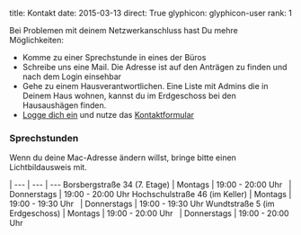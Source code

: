 title: Kontakt
date: 2015-03-13
direct: True
glyphicon: glyphicon-user
rank: 1

Bei Problemen mit deinem Netzwerkanschluss hast Du mehre Möglichkeiten:

* Komme zu einer Sprechstunde in eines der Büros
* Schreibe uns eine Mail. Die Adresse ist auf den Anträgen zu finden und nach dem Login einsehbar
* Gehe zu einem Hausverantwortlichen. Eine Liste mit Admins die in Deinem Haus wohnen, kannst du im Erdgeschoss bei den Hausaushägen finden.
* [Logge dich ein](/login) und nutze das [Kontaktformular](/usersuite/contact)

### Sprechstunden

Wenn du deine Mac-Adresse ändern willst, bringe bitte einen Lichtbildausweis mit.

 |
--- | --- | ---
Borsbergstraße 34 (7. Etage)		| Montags	| 19:00 - 20:00 Uhr
&nbsp;					| Donnerstags	| 19:00 - 20:00 Uhr
Hochschulstraße 46 (im Keller)		| Montags 	| 19:00 - 19:30 Uhr
&nbsp;					| Donnerstags	| 19:00 - 19:30 Uhr
Wundtstraße 5 (im Erdgeschoss)		| Montags	| 19:00 - 20:00 Uhr
&nbsp;					| Donnerstags	| 19:00 - 20:00 Uhr
